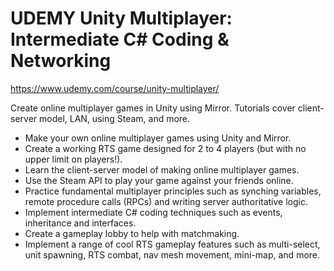 # UDEMY Unity Multiplayer: Intermediate C# Coding & Networking

https://www.udemy.com/course/unity-multiplayer/

Create online multiplayer games in Unity using Mirror. Tutorials cover client-server model, LAN, using Steam, and more.

- Make your own online multiplayer games using Unity and Mirror.
- Create a working RTS game designed for 2 to 4 players (but with no upper limit on players!).
- Learn the client-server model of making online multiplayer games.
- Use the Steam API to play your game against your friends online.
- Practice fundamental multiplayer principles such as synching variables, remote procedure calls (RPCs) and writing server authoritative logic.
- Implement intermediate C# coding techniques such as events, inheritance and interfaces.
- Create a gameplay lobby to help with matchmaking.
- Implement a range of cool RTS gameplay features such as multi-select, unit spawning, RTS combat, nav mesh movement, mini-map, and more.
